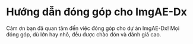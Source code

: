 # Hướng dẫn đóng góp cho ImgAE-Dx

Cảm ơn bạn đã quan tâm đến việc đóng góp cho dự án ImgAE-Dx! Mọi đóng góp, dù lớn hay nhỏ, đều được chào đón và đánh giá cao.
